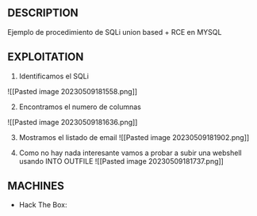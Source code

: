 
## DESCRIPTION

Ejemplo de procedimiento de SQLi union based + RCE en MYSQL


## EXPLOITATION

1. Identificamos el SQLi

![[Pasted image 20230509181558.png]]

2. Encontramos el numero de columnas

![[Pasted image 20230509181636.png]]

3. Mostramos el listado de email
![[Pasted image 20230509181902.png]]

4. Como no hay nada interesante vamos a probar a subir una webshell usando INTO OUTFILE
![[Pasted image 20230509181737.png]]


## MACHINES

* Hack The Box: 

